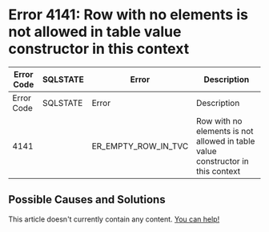 
# Error 4141: Row with no elements is not allowed in table value constructor in this context


| Error Code | SQLSTATE | Error | Description |
| --- | --- | --- | --- |
| Error Code | SQLSTATE | Error | Description |
| 4141 |  | ER_EMPTY_ROW_IN_TVC | Row with no elements is not allowed in table value constructor in this context |




## Possible Causes and Solutions


This article doesn't currently contain any content. [You can help!](/en/writing-and-editing-knowledge-base-articles/)

